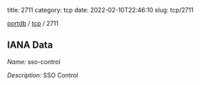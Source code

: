 title: 2711
category: tcp
date: 2022-02-10T22:46:10
slug: tcp/2711

[portdb](/) / [tcp](/category/tcp.html) / 2711


## IANA Data

_Name:_ sso-control

_Description:_ SSO Control


